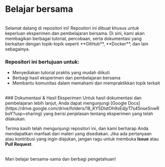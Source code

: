 # Belajar bersama   
<br>  
Selamat datang di repositori ini!  
Repositori ini dibuat khusus untuk keperluan eksperimen dan pembelajaran bersama. Di sini, kami akan membagikan berbagai tutorial, percobaan, serta dokumentasi yang berkaitan dengan topik-topik seperti **GitHub**, **Docker**, dan lain sebagainya.  

<br> 

### Repositori ini bertujuan untuk:
- Menyediakan tutorial praktis yang mudah diikuti
- Berbagi hasil eksperimen dan pembelajaran bersama  
- Membantu komunitas dalam memahami dan mempraktikkan topik terkait

<br>  
### Dokumentasi & Hasil Eksperimen
Untuk hasil dokumentasi dan pembelajaran lebih lanjut, Anda dapat mengunjungi [Google Docs](https://drive.google.com/drive/folders/18_KY5DlstOh9sEdjyT7s45nseSnwRboY?usp=sharing) yang berisi penjelasan tentang eksperimen yang telah dilakukan.  

Terima kasih telah mengunjungi repositori ini, dan kami berharap Anda mendapatkan manfaat dari materi yang disediakan. Jika ada pertanyaan atau kontribusi yang ingin diajukan, jangan ragu untuk membuka **Issue** atau **Pull Request**.  

<br>  
Mari belajar bersama-sama dan berbagi pengetahuan!
